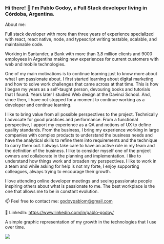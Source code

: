 
### Hi there! 👋 I'm Pablo Godoy, a Full Stack developer living in Córdoba, Argentina.

About me:

Full stack developer with more than three years of experience specialized with react, react native, node, and typescript writing testable, scalable, and maintainable code.

Working in Santander, a Bank with more than 3,8 million clients and 9000 employees in Argentina making new experiences for current customers with web and mobile technologies.

One of my main motivations is to continue learning just to know more about what I am passionate about. I first started learning about digital marketing and how to solve work challenges that came across at that time. This is how I began my years as a self-taught person, devouring books and tutorials that I found.
Years later I studied Web design at the Davinci School. And, since then, I have not stopped for a moment to continue working as a developer and continue learning.

I like to bring value from all possible perspectives to the project. Technically I advocate for good practices and performance. From a functional perspective, I apport my experience as a QA and notions of UX to define quality standards. From the business, I bring my experience working in large companies with complex products to understand the business needs and have the analytical skills to refine them into requirements and the technique to carry them out.
I always take care to have an active role in my team and the definition of the business. I like to consider myself one of the project owners and collaborate in the planning and implementation.
I like to understand how things work and broaden my perspectives.
I like to work in a team and while asking for help is not my forte, I enjoy supporting colleagues, always trying to encourage their growth.

I love attending online developer meetings and seeing passionate people inspiring others about what is passionate to me. The best workplace is the one that allows me to be in constant evolution.

📫 Feel free to contact me: godoypablom@gmail.com  

💬 LinkedIn: https://www.linkedin.com/in/pablo-godoy/  

A simple graphic representation of my growth in the technologies that I use over time.  

<img src='https://cr-skills-chart-widget.azurewebsites.net/api/api?username=pablets'/>

<!-- **Pablets/Pablets** is a ✨ _special_ ✨ repository because its `README.md` (this file) appears on your GitHub profile. -->
